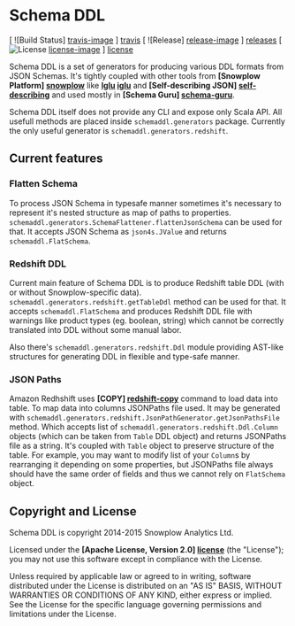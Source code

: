 # Schema DDL

[ ![Build Status] [travis-image] ] [travis]  [ ![Release] [release-image] ] [releases] [ ![License] [license-image] ] [license]

Schema DDL is a set of generators for producing various DDL formats from JSON Schemas.
It's tightly coupled with other tools from **[Snowplow Platform] [snowplow]** like
**[Iglu] [iglu]** and **[Self-describing JSON] [self-describing]** and used mostly in **[Schema Guru] [schema-guru]**.

Schema DDL itself does not provide any CLI and expose only Scala API.
All usefull methods are placed inside ``schemaddl.generators`` package.
Currently the only useful generator is ``schemaddl.generators.redshift``.

## Current features

### Flatten Schema

To process JSON Schema in typesafe manner sometimes it's necessary to represent it's nested structure as map of paths to properties.
``schemaddl.generators.SchemaFlattener.flattenJsonSchema`` can be used for that.
It accepts JSON Schema as ``json4s.JValue`` and returns ``schemaddl.FlatSchema``.

### Redshift DDL

Current main feature of Schema DDL is to produce Redshift table DDL (with or without Snowplow-specific data).
``schemaddl.generators.redshift.getTableDdl`` method can be used for that.
It accepts ``schemaddl.FlatSchema`` and produces Redshift DDL file with warnings like product types
(eg. boolean, string) which cannot be correctly translated into DDL without some manual labor.

Also there's ``schemaddl.generators.redshift.Ddl`` module providing AST-like structures for generating DDL in flexible and type-safe manner.

### JSON Paths

Amazon Redhshift uses **[COPY] [redshift-copy]** command to load data into table.
To map data into columns JSONPaths file used. 
It may be generated with ``schemaddl.generators.redshift.JsonPathGenerator.getJsonPathsFile`` method.
Which accepts list of ``schemaddl.generators.redshift.Ddl.Column`` objects (which can be taken from ``Table`` DDL object) and returns JSONPaths file as a string.
It's coupled with ``Table`` object to preserve structure of the table. 
For example, you may want to modify list of your ``Column``s by rearranging it depending on some properties, 
but JSONPaths file always should have the same order of fields and thus we cannot rely on ``FlatSchema`` object.


## Copyright and License

Schema DDL is copyright 2014-2015 Snowplow Analytics Ltd.

Licensed under the **[Apache License, Version 2.0] [license]** (the "License");
you may not use this software except in compliance with the License.

Unless required by applicable law or agreed to in writing, software
distributed under the License is distributed on an "AS IS" BASIS,
WITHOUT WARRANTIES OR CONDITIONS OF ANY KIND, either express or implied.
See the License for the specific language governing permissions and
limitations under the License.



[travis]: https://travis-ci.org/snowplow/schema-ddl
[travis-image]: https://travis-ci.org/snowplow/schema-ddl.png?branch=master

[license-image]: http://img.shields.io/badge/license-Apache--2-blue.svg?style=flat
[license]: http://www.apache.org/licenses/LICENSE-2.0

[release-image]: http://img.shields.io/badge/release-0.1.0-blue.svg?style=flat
[releases]: https://github.com/snowplow/schema-ddl/releases

[snowplow]: https://github.com/snowplow/snowplow
[schema-guru]: https://github.com/snowplow/schema-guru
[iglu]: https://github.com/snowplow/iglu
[self-describing]: http://snowplowanalytics.com/blog/2014/05/15/introducing-self-describing-jsons/
[redshift-copy]: http://docs.aws.amazon.com/redshift/latest/dg/r_COPY.html
